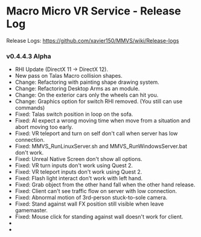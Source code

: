 # Macro Micro VR Service - Release Log
Release Logs: https://github.com/xavier150/MMVS/wiki/Release-logs

###  v0.4.4.3 Alpha

- RHI Update (DirectX 11 -> DirectX 12).
- New pass on Talas Macro collision shapes.
- Change: Refactoring with painting shape drawing system.
- Change: Refactoring Desktop Arms as an module.
- Change: On the exterior cars only the wheels can hit you.
- Change: Graphics option for switch RHI removed. (You still can use commands)
- Fixed: Talas switch position in loop on the sofa.
- Fixed: AI expect a wrong moving time when move from a situation and abort moving too early.
- Fixed: VR teleport and turn on self don't call when server has low connection.
- Fixed: MMVS_RunLinuxServer.sh and MMVS_RunWindowsServer.bat don't work.
- Fixed: Unreal Native Screen don't show all options.
- Fixed: VR turn inputs don't work using Quest 2.
- Fixed: VR teleport inputs don't work using Quest 2.
- Fixed: Flash light interact don't work with left hand.
- Fixed: Grab object from the other hand fall when the other hand release.
- Fixed: Client can't see traffic flow on server with low connection.
- Fixed: Abnormal motion of 3rd-person stuck-to-sole camera.
- Fixed: Stand against wall FX position still visible when leave gamemaster.
- Fixed: Mouse click for standing against wall doesn't work for client.
- 
- 

